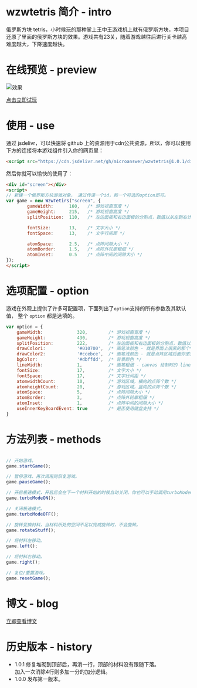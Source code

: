 # wzwtetris 简介 - intro
俄罗斯方块 tetris，小时候玩的那种掌上王中王游戏机上就有俄罗斯方块，本项目还原了里面的俄罗斯方块的效果。游戏共有23关，随着游戏越往后进行关卡越高难度越大，下降速度越快。

# 在线预览 - preview

![效果](http://file.microanswer.cn/222.gif)

[点击立即试玩](https://www.microanswer.cn/tetris.html)

# 使用 - use

通过 jsdelivr，可以快速将 github 上的资源用于cdn公共资源，所以，你可以使用下方的连接将本游戏组件引入你的网页里：

```html
<script src="https://cdn.jsdelivr.net/gh/microanswer/wzwtetris@1.0.1/dist/wzwTetirs.min.js"></script>
```

然后你就可以愉快的使用了：

```html
<div id="screen"></div>
<script>
// 新建一个俄罗斯方块游戏对象， 通过传递一个id，和一个可选的option即可。
var game = new WzwTetirs("screen", {
        gameWidth:      160,   /* 游戏视窗宽度 */
        gameHeight:     215,   /* 游戏视窗高度 */
        splitPosition:  110,   /* 左边面板和右边面板的分割点，数值以从左到右计算。 */

        fontSize:       13,    /* 文字大小 */
        fontSpace:      13,    /* 文字行间距 */

        atomSpace:      2.5,   /* 点阵间隙大小 */
        atomBorder:     1.5,   /* 点阵外轮廓粗细 */
        atomInset:      0.5    /* 点阵中间的间隙大小 */
});
</script>
```

# 选项配置 - option

游戏在外观上提供了许多可配置项，下面列出了`option`支持的所有参数及其默认值， 整个 `option` 都是选填的。

```javascript
var option = {
    gameWidth:             320,        /* 游戏视窗宽度 */
    gameHeight:            430,        /* 游戏视窗高度 */
    splitPosition:         222,        /* 左边面板和右边面板的分割点，数值以从左到右计算。 */
    drawColor1:            '#010700',  /* 画笔浓颜色 - 就是界面上很黑的那个*/
    drawColor2:            '#ccebce',  /* 画笔浅颜色 - 就是点阵区域后面你感觉有一层灰色的那个*/
    bgColor:               '#dbffdd',  /* 背景颜色 */
    lineWidth:             1,          /* 画笔粗细 - canvas 绘制时的 lineWidth 参数， 同时它也是 中间分割线的粗细 */
    fontSize:              17,         /* 文字大小 */
    fontSpace:             17,         /* 文字行间距 */
    atomwidthCount:        10,         /* 游戏区域，横向的点阵个数 */
    atomheightCount:       20,         /* 游戏区域，竖向的点阵个数 */
    atomSpace:             5,          /* 点阵间隙大小 */
    atomBorder:            3,          /* 点阵外轮廓粗细 */
    atomInset:             1,          /* 点阵中间的间隙大小 */
    useInnerKeyBoardEvent: true        /* 是否使用键盘支持 */
}
```

# 方法列表 - methods

```javascript

// 开始游戏。
game.startGame();

// 暂停游戏，再次调用则恢复游戏。
game.pauseGame();

// 开启极速模式，开启后会在下一个材料开始的时候自动关闭。你也可以手动调用turboModeOFF方法在当前材料还没下降到底部时提前关闭。
game.turboModeON();

// 关闭极速模式。
game.turboModeOFF();

// 旋转变换材料，当材料所处的空间不足以完成旋转时，不会旋转。
game.rotateStuff();

// 将材料左移动。
game.left();

// 将材料右移动。
game.right();

// 复位/重置游戏。
game.resetGame();

```


# 博文 - blog


[立即查看博文](https://www.microanswer.cn/blog/68)

# 历史版本 - history

- 1.0.1 修复堆砌到顶部后，再消一行，顶部的材料没有跟随下落。\
加入一次消除4行则多加一分的加分逻辑。
- 1.0.0 发布第一版本。